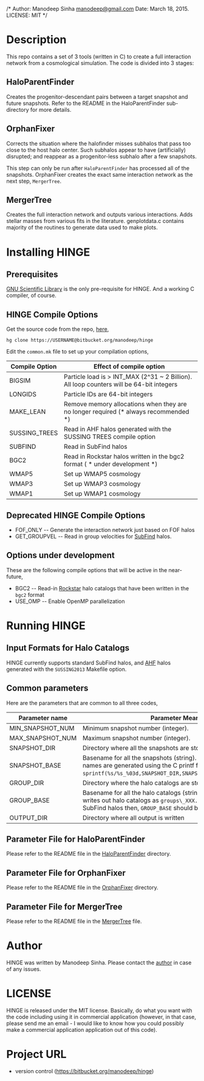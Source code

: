 /* Author: Manodeep Sinha <manodeep@gmail.com>
   Date: March 18, 2015.
   LICENSE: MIT
*/

# Description

This repo contains a set of 3 tools (written in C) to create a
full interaction network from a cosmological simulation. The code
is divided into 3 stages:

## HaloParentFinder

Creates the progenitor-descendant pairs between a target snapshot
and future snapshots. Refer to the README in the HaloParentFinder
sub-directory for more details. 

## OrphanFixer

Corrects the situation where the halofinder misses subhalos that
pass too close to the host halo center. Such subhalos appear to have
(artificially) disrupted; and reappear as a progenitor-less subhalo
after a few snapshots.

This step can only be run after ``HaloParentFinder`` has processed
all of the snapshots. OrphanFixer creates the exact same interaction
network as the next step, ``MergerTree``. 

## MergerTree

Creates the full interaction network and outputs various interactions.
Adds stellar masses from various fits in the literature. genplotdata.c
contains majority of the routines to generate data used to make plots.


# Installing HINGE

## Prerequisites

[GNU Scientific Library](http://www.gnu.org/software/gsl/ "GSL") is the 
only pre-requisite for HINGE. And a working C compiler, of course. 


## HINGE Compile Options

Get the source code from the repo, [here](https://bitbucket.org/manodeep/hinge/ "HINGE repository"), 

    hg clone https://USERNAME@bitbucket.org/manodeep/hinge

Edit the ``common.mk`` file to set up your compilation options, 


Compile Option    |   Effect of compile option
------------------|-----------------------------------
BIGSIM            | Particle load is > INT\_MAX (2^31 ~ 2 Billion). All loop counters will be 64-bit integers
LONGIDS           | Particle IDs are 64-bit integers
MAKE\_LEAN        | Remove memory allocations when they are no longer required (* always recommended *)
SUSSING\_TREES    | Read in AHF halos generated with the SUSSING TREES compile option
SUBFIND           | Read in SubFind halos
BGC2 		      | Read in Rockstar halos written in the bgc2 format ( * under development *)
WMAP5 			  | Set up WMAP5 cosmology
WMAP3 		      | Set up WMAP3 cosmology
WMAP1 			  | Set up WMAP1 cosmology


## Deprecated HINGE Compile Options

* FOF_ONLY			-- Generate the interaction network just based on FOF halos
* GET_GROUPVEL	-- Read in group velocities for [SubFind](http://enzo-project.org/ "SubFind is bundled with Enzo") halos. 


## Options under development

These are the following compile options that will be active in the near-future, 

* BGC2  		-- Read-in [Rockstar](https://bitbucket.org/gfcstanford/rockstar "Rockstar Repository") halo catalogs that have been written in the ``bgc2`` format
* USE_OMP   -- Enable OpenMP parallelization

# Running HINGE

## Input Formats for Halo Catalogs

HINGE currently supports standard SubFind halos, and [AHF](http://popia.ft.uam.es/AHF/ "Download AHF") halos generated
with the ``SUSSING2013`` Makefile option. 


## Common parameters

Here are the parameters that are common to all three codes, 

Parameter name               |  Parameter Meaning
-----------------------------|-------------------------------
 MIN\_SNAPSHOT\_NUM			 | Minimum snapshot number (integer).
 MAX_SNAPSHOT_NUM			 | Maximum snapshot number (integer).
 SNAPSHOT\_DIR				 | Directory where all the snapshots are stored (string).
 SNAPSHOT\_BASE				 | Basename for all the snapshots (string). Fully qualified snapshot names are generated using the C printf format ``sprintf(%s/%s_%03d,SNAPSHOT_DIR,SNAPSHOT_BASE,snapshot_number)``.
 GROUP\_DIR					 | Directory where the halo catalogs are stored (string)
 GROUP\_BASE				 | Basename for all the halo catalogs (string). For instance, SubFind writes out halo catalogs as ``groups\_XXX.*``. So, if you are using SubFind halos then, ``GROUP_BASE`` should be `groups`.
 OUTPUT\_DIR				 | Directory where all output is written


## Parameter File for HaloParentFinder

Please refer to the README file in the [HaloParentFinder](haloparentfinder) directory. 

## Parameter File for OrphanFixer

Please refer to the README file in the [OrphanFixer](orphanfixer) directory. 

## Parameter File for MergerTree

Please refer to the README file in the [MergerTree](mergertree) file.

# Author


HINGE was written by Manodeep Sinha. Please contact the [author](mailto:manodeep@gmail.com) in
case of any issues.

# LICENSE

HINGE is released under the MIT license. Basically, do what you want
with the code including using it in commercial application (however,
in that case, please send me an email - I would like to know how
you could possibly make a commercial application application out
of this code).

# Project URL
 
* version control (https://bitbucket.org/manodeep/hinge)